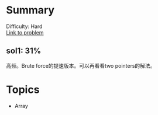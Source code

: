 # Summary
Difficulty: Hard<br/>
[Link to problem](https://leetcode.com/problems/trapping-rain-water/)<br/>
## sol1: 31%
高频。Brute force的提速版本。可以再看看two pointers的解法。
# Topics
- Array
